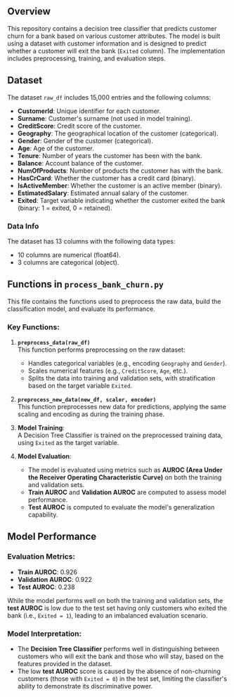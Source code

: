 ## Overview

This repository contains a decision tree classifier that predicts customer churn for a bank based on various customer attributes. The model is built using a dataset with customer information and is designed to predict whether a customer will exit the bank (`Exited` column). The implementation includes preprocessing, training, and evaluation steps.

## Dataset

The dataset `raw_df` includes 15,000 entries and the following columns:

- **CustomerId**: Unique identifier for each customer.
- **Surname**: Customer's surname (not used in model training).
- **CreditScore**: Credit score of the customer.
- **Geography**: The geographical location of the customer (categorical).
- **Gender**: Gender of the customer (categorical).
- **Age**: Age of the customer.
- **Tenure**: Number of years the customer has been with the bank.
- **Balance**: Account balance of the customer.
- **NumOfProducts**: Number of products the customer has with the bank.
- **HasCrCard**: Whether the customer has a credit card (binary).
- **IsActiveMember**: Whether the customer is an active member (binary).
- **EstimatedSalary**: Estimated annual salary of the customer.
- **Exited**: Target variable indicating whether the customer exited the bank (binary: 1 = exited, 0 = retained).

### Data Info

The dataset has 13 columns with the following data types:

- 10 columns are numerical (float64).
- 3 columns are categorical (object).

## Functions in `process_bank_churn.py`

This file contains the functions used to preprocess the raw data, build the classification model, and evaluate its performance.

### Key Functions:

1. **`preprocess_data(raw_df)`**  
   This function performs preprocessing on the raw dataset:
   - Handles categorical variables (e.g., encoding `Geography` and `Gender`).
   - Scales numerical features (e.g., `CreditScore`, `Age`, etc.).
   - Splits the data into training and validation sets, with stratification based on the target variable `Exited`.

2. **`preprocess_new_data(new_df, scaler, encoder)`**  
   This function preprocesses new data for predictions, applying the same scaling and encoding as during the training phase.

3. **Model Training**:  
   A Decision Tree Classifier is trained on the preprocessed training data, using `Exited` as the target variable.

4. **Model Evaluation**:  
   - The model is evaluated using metrics such as **AUROC (Area Under the Receiver Operating Characteristic Curve)** on both the training and validation sets.
   - **Train AUROC** and **Validation AUROC** are computed to assess model performance.
   - **Test AUROC** is computed to evaluate the model's generalization capability.

## Model Performance

### Evaluation Metrics:

- **Train AUROC**: 0.926  
- **Validation AUROC**: 0.922  
- **Test AUROC**: 0.238  

While the model performs well on both the training and validation sets, the **test AUROC** is low due to the test set having only customers who exited the bank (i.e., `Exited = 1`), leading to an imbalanced evaluation scenario.

### Model Interpretation:

- The **Decision Tree Classifier** performs well in distinguishing between customers who will exit the bank and those who will stay, based on the features provided in the dataset.
- The low **test AUROC** score is caused by the absence of non-churning customers (those with `Exited = 0`) in the test set, limiting the classifier's ability to demonstrate its discriminative power.
